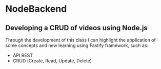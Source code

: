 # NodeBackend
## Developing a CRUD of videos using Node.js

Through the development of this class I can highlight the application of some concepts and new learning using Fastify framework, such as: 

- API REST
- CRUD (Create, Read, Update, Delete)

